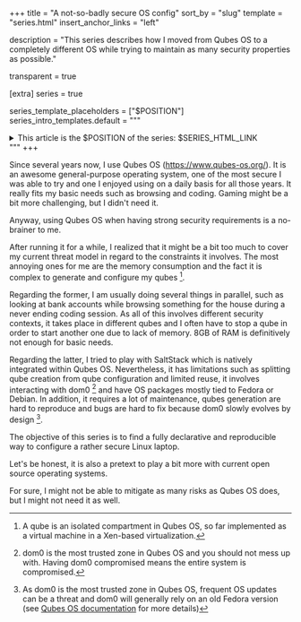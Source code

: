 +++
title = "A not-so-badly secure OS config"
sort_by = "slug"
template = "series.html"
insert_anchor_links = "left"

description = "This series describes how I moved from Qubes OS to a completely different OS while trying to maintain as many security properties as possible."

transparent = true

[extra]
series = true

series_template_placeholders = ["$POSITION"]
series_intro_templates.default = """
<details>
  <summary>This article is the $POSITION of the series: $SERIES_HTML_LINK</summary>
  $SERIES_PAGES_OLIST
</details>
"""
+++

Since several years now, I use Qubes OS (<https://www.qubes-os.org/>).
It is an awesome general-purpose operating system, one of the most secure I was able to try and one I enjoyed using on a daily basis for all those years.
It really fits my basic needs such as browsing and coding.
Gaming might be a bit more challenging, but I didn't need it.

Anyway, using Qubes OS when having strong security requirements is a no-brainer to me.

After running it for a while, I realized that it might be a bit too much to cover my current threat model in regard to the constraints it involves.
The most annoying ones for me are the memory consumption and the fact it is complex to generate and configure my qubes [^1].

Regarding the former, I am usually doing several things in parallel, such as looking at bank accounts while browsing something for the house during a never ending coding session.
As all of this involves different security contexts, it takes place in different qubes and I often have to stop a qube in order to start another one due to lack of memory.
8GB of RAM is definitively not enough for basic needs.

Regarding the latter, I tried to play with SaltStack which is natively integrated within Qubes OS.
Nevertheless, it has limitations such as splitting qube creation from qube configuration and limited reuse, it involves interacting with dom0 [^2] and have OS packages mostly tied to Fedora or Debian.
In addition, it requires a lot of maintenance, qubes generation are hard to reproduce and bugs are hard to fix because dom0 slowly evolves by design [^3].

The objective of this series is to find a fully declarative and reproducible way to configure a rather secure Linux laptop.

Let's be honest, it is also a pretext to play a bit more with current open source operating systems.

For sure, I might not be able to mitigate as many risks as Qubes OS does, but I might not need it as well.

[^1]: A qube is an isolated compartment in Qubes OS, so far implemented as a virtual machine in a Xen-based virtualization.
[^2]: dom0 is the most trusted zone in Qubes OS and you should not mess up with. Having dom0 compromised means the entire system is compromised.
[^3]: As dom0 is the most trusted zone in Qubes OS, frequent OS updates can be a threat and dom0 will generally rely on an old Fedora version (see [Qubes OS documentation](https://www.qubes-os.org/doc/supported-releases/#note-on-dom0-and-eol) for more details)
